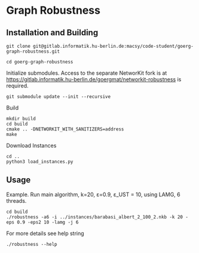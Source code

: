 # Graph Robustness

## Installation and Building


    git clone git@gitlab.informatik.hu-berlin.de:macsy/code-student/goerg-graph-robustness.git

    cd goerg-graph-robustness

Initialize submodules. Access to the separate NetworKit fork is at https://gitlab.informatik.hu-berlin.de/goergmat/networkit-robustness is required.

    git submodule update --init --recursive

Build

    mkdir build
    cd build
    cmake .. -DNETWORKIT_WITH_SANITIZERS=address
    make

Download Instances

    cd ..
    python3 load_instances.py


## Usage

Example. Run main algorithm, k=20, ε=0.9, ε_UST = 10, using LAMG, 6 threads. 

    cd build
    ./robustness -a6 -i ../instances/barabasi_albert_2_100_2.nkb -k 20 -eps 0.9 -eps2 10 -lamg -j 6


For more details see help string

    ./robustness --help

